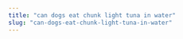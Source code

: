 ```yaml
---
title: "can dogs eat chunk light tuna in water"
slug: "can-dogs-eat-chunk-light-tuna-in-water"
---
```


